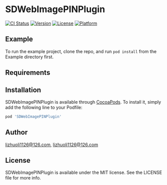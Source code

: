 # SDWebImagePINPlugin

[![CI Status](https://img.shields.io/travis/lizhuoli1126@126.com/SDWebImagePINPlugin.svg?style=flat)](https://travis-ci.org/lizhuoli1126@126.com/SDWebImagePINPlugin)
[![Version](https://img.shields.io/cocoapods/v/SDWebImagePINPlugin.svg?style=flat)](https://cocoapods.org/pods/SDWebImagePINPlugin)
[![License](https://img.shields.io/cocoapods/l/SDWebImagePINPlugin.svg?style=flat)](https://cocoapods.org/pods/SDWebImagePINPlugin)
[![Platform](https://img.shields.io/cocoapods/p/SDWebImagePINPlugin.svg?style=flat)](https://cocoapods.org/pods/SDWebImagePINPlugin)

## Example

To run the example project, clone the repo, and run `pod install` from the Example directory first.

## Requirements

## Installation

SDWebImagePINPlugin is available through [CocoaPods](https://cocoapods.org). To install
it, simply add the following line to your Podfile:

```ruby
pod 'SDWebImagePINPlugin'
```

## Author

lizhuoli1126@126.com, lizhuoli1126@126.com

## License

SDWebImagePINPlugin is available under the MIT license. See the LICENSE file for more info.
